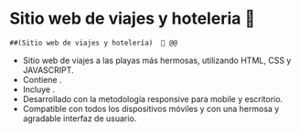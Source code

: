 # Sitio web de viajes y hoteleria   🌊

```diff
##(Sitio web de viajes y hotelería)  🌊 @@
```

- Sitio web de viajes a las playas más hermosas, utilizando HTML, CSS y JAVASCRIPT.
- Contiene .
- Incluye .
- Desarrollado con la metodología responsive para mobile y escritorio.
- Compatible con todos los dispositivos móviles y con una hermosa y agradable interfaz de usuario.
